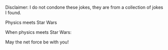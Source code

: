 Disclaimer: I do not condone these jokes, they are from a collection of jokes I found.

Physics meets Star Wars

When physics meets Star Wars: 

May the net force be with you!

